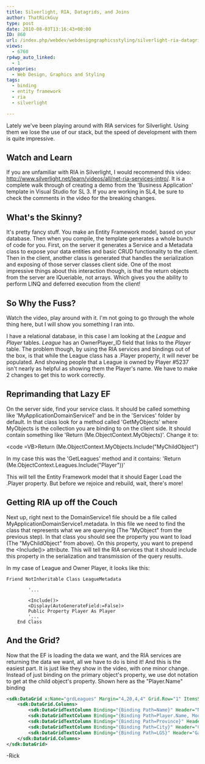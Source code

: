 ```yaml
---
title: Silverlight, RIA, Datagrids, and Joins
author: ThatRickGuy
type: post
date: 2010-08-03T13:16:43+00:00
ID: 860
url: /index.php/webdev/webdesigngraphicsstyling/silverlight-ria-datagrids-and-joins/
views:
  - 6760
rp4wp_auto_linked:
  - 1
categories:
  - Web Design, Graphics and Styling
tags:
  - binding
  - entity framework
  - ria
  - silverlight

---
```

Lately we've been playing around with RIA services for Silverlight. Using them we lose the use of our stack, but the speed of development with them is quite impressive. 

## Watch and Learn

If you are unfamiliar with RIA in Silverlight, I would recommend this video: <http://www.silverlight.net/learn/videos/all/net-ria-services-intro/>. It is a complete walk through of creating a demo from the 'Business Application' template in Visual Studio for SL 3. If you are working in SL4, be sure to check the comments in the video for the breaking changes.

## What's the Skinny?

It's pretty fancy stuff. You make an Entity Framework model, based on your database. Then when you compile, the template generates a whole bunch of code for you. First, on the server it generates a Service and a Metadata class to expose your data entities and basic CRUD functionality to the client. Then in the client, another class is generated that handles the serialization and exposing of those server classes client side. One of the most impressive things about this interaction though, is that the return objects from the server are IQueriable, not arrays. Which gives you the ability to perform LINQ and deferred execution from the client!

## So Why the Fuss?

Watch the video, play around with it. I'm not going to go through the whole thing here, but I will show you something I ran into.

I have a relational database, in this case I am looking at the _League_ and _Player_ tables. _League_ has an OwnerPlayer_ID field that links to the _Player_ table. The problem though, by using the RIA services and bindings out of the box, is that while the League class has a .Player property, it will never be populated. And showing people that a League is owned by Player #5237 isn't nearly as helpful as showing them the Player's name. We have to make 2 changes to get this to work correctly.

## Reprimanding that Lazy EF

On the server side, find your service class. It should be called something like 'MyApplicationDomainService1' and be in the 'Services' folder by default. In that class look for a method called 'GetMyObjects' where MyObjects is the collection you are binding to on the client side. It should contain something like 'Return (Me.ObjectContext.MyObjects)'. Change it to:
  
<code =VB>Return (Me.ObjectContext.MyObjects.Include("MyChildObject")</code>
  
In my case this was the 'GetLeagues' method and it contains: 'Return (Me.ObjectContext.Leagues.Include("Player"))'

This will tell the Entity Framework model that it should Eager Load the .Player property. But before we rejoice and rebuild, wait, there's more!

## Getting RIA up off the Couch

Next up, right next to the DomainService1 file should be a file called MyApplicationDomainService1.metadata. In this file we need to find the class that represents what we are querying (The "MyObject" from the previous step). In that class you should see the property you want to load (The "MyChildObject" from above). On this property, you want to prepend the <Include()> attribute. This will tell the RIA services that it should include this property in the serialization and transmission of the query results. 

In my case of League and Owner Player, it looks like this:

```VB
Friend NotInheritable Class LeagueMetadata
             
        '...

        <Include()>
        <Display(AutoGenerateField:=False)>
        Public Property Player As Player
        '...
    End Class
```
## And the Grid?

Now that the EF is loading the data we want, and the RIA services are returning the data we want, all we have to do is bind it! And this is the easiest part. It is just like they show in the video, with one minor change. Instead of just binding on the primary object's property, we use dot notation to get at the child object's property. Shown here as the "Player.Name" binding

```XML
<sdk:DataGrid x:Name="grdLeagues" Margin="4,20,4,4" Grid.Row="1" ItemsSource="{Binding ElementName=LeagueDomainDataSource, Path=Data}" AutoGenerateColumns="False">
    <sdk:DataGrid.Columns>
        <sdk:DataGridTextColumn Binding="{Binding Path=Name}" Header="Name" />
        <sdk:DataGridTextColumn Binding="{Binding Path=Player.Name, Mode=OneWay}" Header="Organizer" />
        <sdk:DataGridTextColumn Binding="{Binding Path=Province}" Header="State" />
        <sdk:DataGridTextColumn Binding="{Binding Path=City}" Header="City" />
        <sdk:DataGridTextColumn Binding="{Binding Path=LGS}" Header="Game Store" />
    </sdk:DataGrid.Columns>
</sdk:DataGrid>
```

-Rick